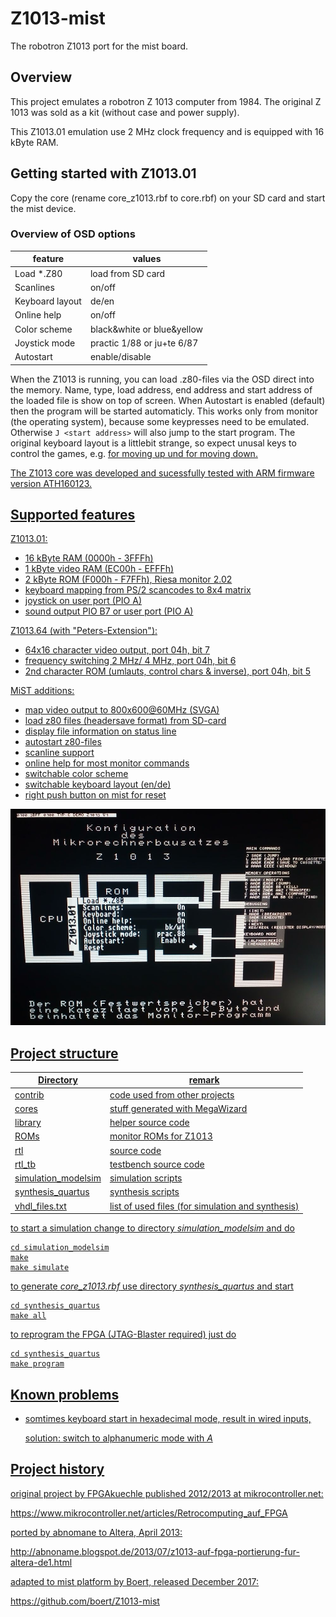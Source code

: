 # Z1013-mist                                                                                                                                                                         
The robotron Z1013 port for the mist board.


## Overview
This project emulates a robotron Z 1013 computer from 1984.
The original Z 1013 was sold as a kit (without case and power supply).

This Z1013.01 emulation use 2 MHz clock frequency and is equipped with 16 kByte RAM.


## Getting started with Z1013.01

Copy the core (rename core_z1013.rbf to core.rbf) on your SD card and start the mist device.

### Overview of OSD options
| feature           | values
| ---               | ---
| Load *.Z80        | load from SD card
| Scanlines         | on/off
| Keyboard layout   | de/en
| Online help       | on/off
| Color scheme      | black&white or blue&yellow
| Joystick mode     | practic 1/88 or ju+te 6/87
| Autostart         | enable/disable

When the Z1013 is running, you can load .z80-files via the OSD direct into the memory.
Name, type, load address, end address and start address of the loaded file is show on top of screen.
When Autostart is enabled (default) then the program will be started automaticly.
This works only from monitor (the operating system), because some keypresses need to be emulated.
Otherwise ```J <start address>```  will also jump to the start program.
The original keyboard layout is a littlebit strange, so expect unusal keys to control the games,
e.g. <U> for moving up und <space> for moving down.

The Z1013 core was developed and sucessfully tested with ARM firmware version ATH160123.


## Supported features

Z1013.01:
- 16 kByte RAM (0000h - 3FFFh)
- 1 kByte video RAM (EC00h - EFFFh)
- 2 kByte ROM (F000h - F7FFh), Riesa monitor 2.02
- keyboard mapping from PS/2 scancodes to 8x4 matrix
- joystick on user port (PIO A)
- sound output PIO B7 or user port (PIO A)

Z1013.64 (with "Peters-Extension"):
- 64x16 character video output, port 04h, bit 7
- frequency switching 2 MHz/ 4 MHz, port 04h, bit 6
- 2nd character ROM (umlauts, control chars & inverse), port 04h, bit 5

MiST additions:
- map video output to 800x600@60MHz (SVGA)
- load z80 files (headersave format) from SD-card
- display file information on status line
- autostart z80-files
- scanline support
- online help for most monitor commands
- switchable color scheme
- switchable keyboard layout (en/de)
- right push button on mist for reset

![Z1013 with OSD (center), online help (right) and status line (top)](https://raw.githubusercontent.com/boert/Z1013-mist/master/documentation/Screenshot_Z1013_on_MiST.jpg)

## Project structure

| Directory              | remark 
| ---                    | ---    
| contrib                | code used from other projects
| cores                  | stuff generated with MegaWizard
| library                | helper source code
| ROMs                   | monitor ROMs for Z1013
| rtl                    | source code
| rtl_tb                 | testbench source code
| simulation_modelsim    | simulation scripts
| synthesis_quartus      | synthesis scripts
| vhdl_files.txt         | list of used files (for simulation and synthesis)


to start a simulation change to directory *simulation_modelsim* and do
```
cd simulation_modelsim
make
make simulate
```

to generate *core_z1013.rbf* use directory *synthesis_quartus* and start
```
cd synthesis_quartus
make all
```

to reprogram the FPGA (JTAG-Blaster required) just do
```
cd synthesis_quartus
make program
```


## Known problems

- somtimes keyboard start in hexadecimal mode, result in wired inputs,

  solution: switch to alphanumeric mode with *A*


## Project history

original project by FPGAkuechle published 2012/2013 at mikrocontroller.net:

https://www.mikrocontroller.net/articles/Retrocomputing_auf_FPGA


ported by abnomane to Altera, April 2013:

http://abnoname.blogspot.de/2013/07/z1013-auf-fpga-portierung-fur-altera-de1.html


adapted to mist platform by Boert, released December 2017:


https://github.com/boert/Z1013-mist
